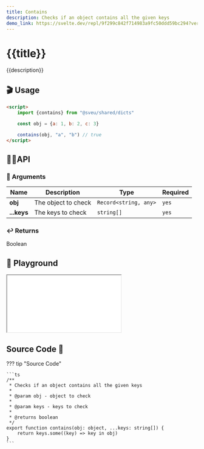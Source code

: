 ```yaml
---
title: Contains
description: Checks if an object contains all the given keys
demo_link: https://svelte.dev/repl/9f299c842f714983a9fc50ddd59bc294?version=3.55.1
---
```


# {{title}}

{{description}}

## 🎬 Usage

```html
<script>
    import {contains} from "@sveu/shared/dicts"

    const obj = {a: 1, b: 2, c: 3}

    contains(obj, "a", "b") // true
</script>
```

## 👩‍💻API

### 👻 Arguments

| Name                | Description                                  | Type                  | Required |
| ------------------- | -------------------------------------------- | --------------------- | -------- |
| **obj**             | The object to check                          | `Record<string, any>` | `yes`    |
| **...keys**         | The keys to check                            | `string[]`            | `yes`    |

### ↩️ Returns

Boolean

## 🧪 Playground

<iframe class="h-120 w-full" src="{{demo_link}}"></iframe>

## Source Code 👀

??? tip "Source Code"

    ```ts
    /**
     * Checks if an object contains all the given keys
     *
     * @param obj - object to check
     *
     * @param keys - keys to check
     *
     * @returns boolean
     */
    export function contains(obj: object, ...keys: string[]) {
        return keys.some((key) => key in obj)
    }
    ```
